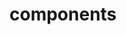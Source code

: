 <!-- Space: Projects -->
<!-- Parent: ZshPyenv -->
<!-- Title: Components ZshPyenv -->
<!-- Label: ZshPyenv -->
<!-- Label: Project -->
<!-- Label: Components -->
<!-- Include: disclaimer.md -->
<!-- Include: ac:toc -->

# components
